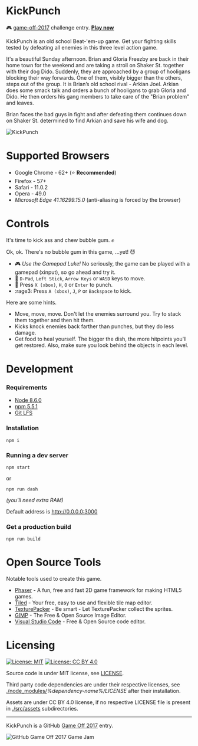 KickPunch
============================

:video_game: [game-off-2017](https://itch.io/jam/game-off-2017) challenge entry. 
[**Play now**](https://kenamick.itch.io/kickpunch)

KickPunch is an old school Beat-'em-up game. Get your fighting skills tested by defeating all enemies in this three level action game.

It's a beautiful Sunday afternoon. Brian and Gloria Freezby are back in their home town for the weekend and are taking a stroll on Shaker St. together with their dog Dido. Suddenly, they are approached by a group of hooligans blocking their way forwards. One of them, visibly bigger than the others, steps out of the group. It is Brian’s old school rival - Arkian Joel. Arkian does some smack talk and orders a bunch of hooligans to grab Gloria and Dido. He then orders his gang members to take care of the "Brian problem" and leaves.

Brian faces the bad guys in fight and after defeating them continues down on Shaker St. determined to find Arkian and save his wife and dog.

![KickPunch](https://i.imgur.com/fDKuk7n.png)

# Supported Browsers

  * Google Chrome - 62+ (:star: **Recommended**)
  * Firefox - 57+
  * Safari - 11.0.2
  * Opera - 49.0
  * *Microsoft Edge 41.16299.15.0* (anti-aliasing is forced by the browser)

# Controls

It's time to kick ass and chew bubble gum. :fist:

Ok, ok. There's no bubble gum in this game, ...yet! :smiling_imp:

  * :video_game: *Use the Gamepad Luke!* No seriously, the game can be played with a gamepad (xinput), so go ahead and try it.
  * :running: `D-Pad`, `Left Stick`, `Arrow Keys` or `WASD` keys to move.
  * :facepunch: Press `X (xbox)`, `H`, `O` or `Enter` to punch.
  * :rage3: Press `A (xbox)`, `J`, `P` or `Backspace` to kick.

Here are some hints.

  * Move, move, move. Don't let the enemies surround you. Try to stack them together and then hit them.
  * Kicks knock enemies back farther than punches, but they do less damage.
  * Get food to heal yourself. The bigger the dish, the more hitpoints you'll get restored. Also, make sure you look behind the objects in each level.

# Development

### Requirements

* [Node 8.6.0](https://nodejs.org)
* [npm 5.5.1](https://www.npmjs.com/package/npm)
* [Git LFS](https://git-lfs.github.com/)

### Installation

```
npm i
```

### Running a dev server

```
npm start
```

or

```
npm run dash
```
_(you'll need extra RAM)_

Default address is <http://0.0.0.0:3000>

### Get a production build
```
npm run build
```

# Open Source Tools

Notable tools used to create this game.

  * [Phaser](https://phaser.io) - A fun, free and fast 2D game framework for making HTML5 games.
  * [Tiled](http://www.mapeditor.org) - Your free, easy to use and flexible tile map editor.
  * [TexturePacker](https://www.codeandweb.com/texturepacker) - Be smart - Let TexturePacker collect the sprites.
  * [GIMP](https://www.gimp.org) - The Free & Open Source Image Editor.
  * [Visual Studio Code](https://code.visualstudio.com/) - Free & Open Source code editor.

# Licensing
[![License: MIT](https://img.shields.io/badge/License-MIT-yellow.svg)](https://opensource.org/licenses/MIT)
[![License: CC BY 4.0](https://img.shields.io/badge/License-CC%20BY%204.0-lightgrey.svg)](https://creativecommons.org/licenses/by/4.0/)

Source code is under MIT license, see [LICENSE](./LICENSE).

Third party code dependencies are under their respective licenses,
see [./node_modules/](./node_modules)*%dependency-name%/LICENSE* after their installation.

Assets are under CC BY 4.0 license, if no respective LICENSE file is present in [./src/assets](./src/assets) subdirectories.

---
KickPunch is a GitHub [Game Off 2017](https://itch.io/jam/game-off-2017) entry.

![GitHub Game Off 2017 Game Jam](https://user-images.githubusercontent.com/18125109/31239479-d554f29c-a9c2-11e7-8138-71483d537ca9.gif)

